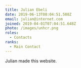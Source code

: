 ```yaml
---
title: Julian Ebeli
date: 2019-06-13T08:04:51.508Z
email: julian@internet.com
joined: 2019-04-01T07:04:51.648Z
photo: /images/unhcr.png
roles:
  - Contacts
ranks:
  - Main Contact
---
```

Julian made this website.

